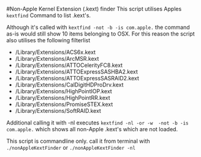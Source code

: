 #Non-Apple Kernel Extension (.kext) finder
This script utilises Apples ``kextfind`` Command to list .kext's.

Although it's called with ``kextfind -not -b -is com.apple.`` the command as-is would still show 10 items belonging to OSX. 
For this reason the script also utilises the following filterlist
* /Library/Extensions/ACS6x.kext
* /Library/Extensions/ArcMSR.kext
* /Library/Extensions/ATTOCelerityFC8.kext
* /Library/Extensions/ATTOExpressSASHBA2.kext
* /Library/Extensions/ATTOExpressSASRAID2.kext
* /Library/Extensions/CalDigitHDProDrv.kext
* /Library/Extensions/HighPointIOP.kext
* /Library/Extensions/HighPointRR.kext
* /Library/Extensions/PromiseSTEX.kext
* /Library/Extensions/SoftRAID.kext

Additional calling it with -nl executes ``kextfind -nl -or -w  -not -b -is com.apple.`` which shows all non-Apple .kext's which are not loaded.

This script is commandline only. call it from terminal with ``./nonAppleKextFinder`` or ``./nonAppleKextFinder -nl``
